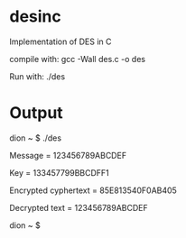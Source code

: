 desinc
======

Implementation of DES in C

compile with: gcc -Wall des.c -o des

Run with: ./des

Output
======
dion ~ $ ./des

Message = 123456789ABCDEF

Key = 133457799BBCDFF1

Encrypted cyphertext = 85E813540F0AB405

Decrypted text = 123456789ABCDEF

dion ~ $ 
